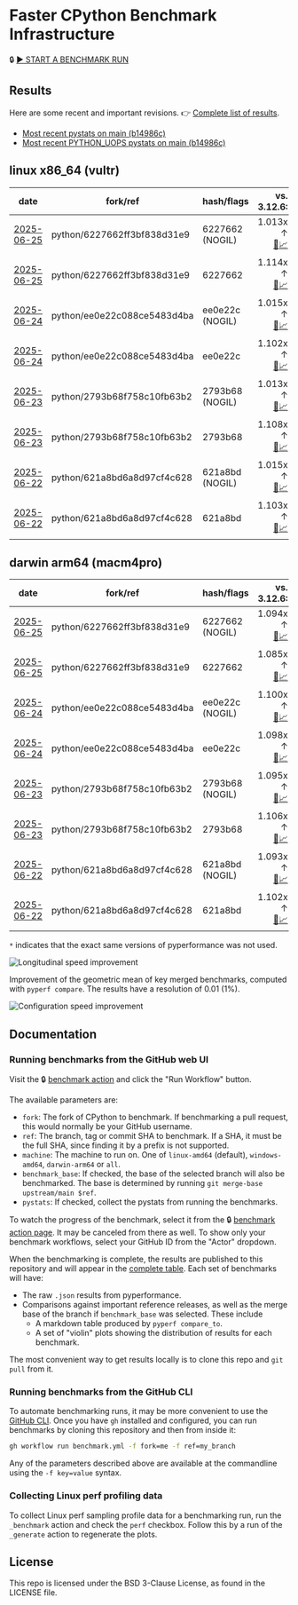 # Faster CPython Benchmark Infrastructure

🔒 [▶️ START A BENCHMARK RUN](../../actions/workflows/benchmark.yml)

## Results

Here are some recent and important revisions. 👉 [Complete list of results](RESULTS.md).

<!-- START table -->
- [Most recent  pystats on main (b14986c)](results/bm-20250621-3.15.0a0-b14986c/bm-20250621-vultr-x86_64-python-b14986c91464b06e9016-3.15.0a0-b14986c-pystats.md)
- [Most recent PYTHON_UOPS pystats on main (b14986c)](results/bm-20250621-3.15.0a0-b14986c-PYTHON_UOPS/bm-20250621-vultr-x86_64-python-b14986c91464b06e9016-3.15.0a0-b14986c-pystats.md)

## linux x86_64 (vultr)
| date | fork/ref | hash/flags | vs. 3.12.6: | vs. 3.13.0rc2: | vs. base: |
| --- | --- | --- | ---: | ---: | ---: |
| [2025-06-25](results/bm-20250625-3.15.0a0-6227662-NOGIL) | python/6227662ff3bf838d31e9 | 6227662 (NOGIL) | 1.013x ↑<br>[📄](results/bm-20250625-3.15.0a0-6227662-NOGIL/bm-20250625-vultr-x86_64-python-6227662ff3bf838d31e9-3.15.0a0-6227662-vs-3.12.6.md)[📈](results/bm-20250625-3.15.0a0-6227662-NOGIL/bm-20250625-vultr-x86_64-python-6227662ff3bf838d31e9-3.15.0a0-6227662-vs-3.12.6.svg) | 1.021x ↓<br>[📄](results/bm-20250625-3.15.0a0-6227662-NOGIL/bm-20250625-vultr-x86_64-python-6227662ff3bf838d31e9-3.15.0a0-6227662-vs-3.13.0rc2.md)[📈](results/bm-20250625-3.15.0a0-6227662-NOGIL/bm-20250625-vultr-x86_64-python-6227662ff3bf838d31e9-3.15.0a0-6227662-vs-3.13.0rc2.svg) | 1.095x ↓<br>[📄](results/bm-20250625-3.15.0a0-6227662-NOGIL/bm-20250625-vultr-x86_64-python-6227662ff3bf838d31e9-3.15.0a0-6227662-vs-base.md)[📈](results/bm-20250625-3.15.0a0-6227662-NOGIL/bm-20250625-vultr-x86_64-python-6227662ff3bf838d31e9-3.15.0a0-6227662-vs-base.svg)[🧠](results/bm-20250625-3.15.0a0-6227662-NOGIL/bm-20250625-vultr-x86_64-python-6227662ff3bf838d31e9-3.15.0a0-6227662-vs-base-mem.svg) |
| [2025-06-25](results/bm-20250625-3.15.0a0-6227662) | python/6227662ff3bf838d31e9 | 6227662 | 1.114x ↑<br>[📄](results/bm-20250625-3.15.0a0-6227662/bm-20250625-vultr-x86_64-python-6227662ff3bf838d31e9-3.15.0a0-6227662-vs-3.12.6.md)[📈](results/bm-20250625-3.15.0a0-6227662/bm-20250625-vultr-x86_64-python-6227662ff3bf838d31e9-3.15.0a0-6227662-vs-3.12.6.svg) | 1.077x ↑<br>[📄](results/bm-20250625-3.15.0a0-6227662/bm-20250625-vultr-x86_64-python-6227662ff3bf838d31e9-3.15.0a0-6227662-vs-3.13.0rc2.md)[📈](results/bm-20250625-3.15.0a0-6227662/bm-20250625-vultr-x86_64-python-6227662ff3bf838d31e9-3.15.0a0-6227662-vs-3.13.0rc2.svg) |  |
| [2025-06-24](results/bm-20250624-3.15.0a0-ee0e22c-NOGIL) | python/ee0e22c088ce5483d4ba | ee0e22c (NOGIL) | 1.015x ↑<br>[📄](results/bm-20250624-3.15.0a0-ee0e22c-NOGIL/bm-20250624-vultr-x86_64-python-ee0e22c088ce5483d4ba-3.15.0a0-ee0e22c-vs-3.12.6.md)[📈](results/bm-20250624-3.15.0a0-ee0e22c-NOGIL/bm-20250624-vultr-x86_64-python-ee0e22c088ce5483d4ba-3.15.0a0-ee0e22c-vs-3.12.6.svg) | 1.020x ↓<br>[📄](results/bm-20250624-3.15.0a0-ee0e22c-NOGIL/bm-20250624-vultr-x86_64-python-ee0e22c088ce5483d4ba-3.15.0a0-ee0e22c-vs-3.13.0rc2.md)[📈](results/bm-20250624-3.15.0a0-ee0e22c-NOGIL/bm-20250624-vultr-x86_64-python-ee0e22c088ce5483d4ba-3.15.0a0-ee0e22c-vs-3.13.0rc2.svg) | 1.085x ↓<br>[📄](results/bm-20250624-3.15.0a0-ee0e22c-NOGIL/bm-20250624-vultr-x86_64-python-ee0e22c088ce5483d4ba-3.15.0a0-ee0e22c-vs-base.md)[📈](results/bm-20250624-3.15.0a0-ee0e22c-NOGIL/bm-20250624-vultr-x86_64-python-ee0e22c088ce5483d4ba-3.15.0a0-ee0e22c-vs-base.svg)[🧠](results/bm-20250624-3.15.0a0-ee0e22c-NOGIL/bm-20250624-vultr-x86_64-python-ee0e22c088ce5483d4ba-3.15.0a0-ee0e22c-vs-base-mem.svg) |
| [2025-06-24](results/bm-20250624-3.15.0a0-ee0e22c) | python/ee0e22c088ce5483d4ba | ee0e22c | 1.102x ↑<br>[📄](results/bm-20250624-3.15.0a0-ee0e22c/bm-20250624-vultr-x86_64-python-ee0e22c088ce5483d4ba-3.15.0a0-ee0e22c-vs-3.12.6.md)[📈](results/bm-20250624-3.15.0a0-ee0e22c/bm-20250624-vultr-x86_64-python-ee0e22c088ce5483d4ba-3.15.0a0-ee0e22c-vs-3.12.6.svg) | 1.065x ↑<br>[📄](results/bm-20250624-3.15.0a0-ee0e22c/bm-20250624-vultr-x86_64-python-ee0e22c088ce5483d4ba-3.15.0a0-ee0e22c-vs-3.13.0rc2.md)[📈](results/bm-20250624-3.15.0a0-ee0e22c/bm-20250624-vultr-x86_64-python-ee0e22c088ce5483d4ba-3.15.0a0-ee0e22c-vs-3.13.0rc2.svg) |  |
| [2025-06-23](results/bm-20250623-3.15.0a0-2793b68-NOGIL) | python/2793b68f758c10fb63b2 | 2793b68 (NOGIL) | 1.013x ↑<br>[📄](results/bm-20250623-3.15.0a0-2793b68-NOGIL/bm-20250623-vultr-x86_64-python-2793b68f758c10fb63b2-3.15.0a0-2793b68-vs-3.12.6.md)[📈](results/bm-20250623-3.15.0a0-2793b68-NOGIL/bm-20250623-vultr-x86_64-python-2793b68f758c10fb63b2-3.15.0a0-2793b68-vs-3.12.6.svg) | 1.022x ↓<br>[📄](results/bm-20250623-3.15.0a0-2793b68-NOGIL/bm-20250623-vultr-x86_64-python-2793b68f758c10fb63b2-3.15.0a0-2793b68-vs-3.13.0rc2.md)[📈](results/bm-20250623-3.15.0a0-2793b68-NOGIL/bm-20250623-vultr-x86_64-python-2793b68f758c10fb63b2-3.15.0a0-2793b68-vs-3.13.0rc2.svg) | 1.091x ↓<br>[📄](results/bm-20250623-3.15.0a0-2793b68-NOGIL/bm-20250623-vultr-x86_64-python-2793b68f758c10fb63b2-3.15.0a0-2793b68-vs-base.md)[📈](results/bm-20250623-3.15.0a0-2793b68-NOGIL/bm-20250623-vultr-x86_64-python-2793b68f758c10fb63b2-3.15.0a0-2793b68-vs-base.svg)[🧠](results/bm-20250623-3.15.0a0-2793b68-NOGIL/bm-20250623-vultr-x86_64-python-2793b68f758c10fb63b2-3.15.0a0-2793b68-vs-base-mem.svg) |
| [2025-06-23](results/bm-20250623-3.15.0a0-2793b68) | python/2793b68f758c10fb63b2 | 2793b68 | 1.108x ↑<br>[📄](results/bm-20250623-3.15.0a0-2793b68/bm-20250623-vultr-x86_64-python-2793b68f758c10fb63b2-3.15.0a0-2793b68-vs-3.12.6.md)[📈](results/bm-20250623-3.15.0a0-2793b68/bm-20250623-vultr-x86_64-python-2793b68f758c10fb63b2-3.15.0a0-2793b68-vs-3.12.6.svg) | 1.070x ↑<br>[📄](results/bm-20250623-3.15.0a0-2793b68/bm-20250623-vultr-x86_64-python-2793b68f758c10fb63b2-3.15.0a0-2793b68-vs-3.13.0rc2.md)[📈](results/bm-20250623-3.15.0a0-2793b68/bm-20250623-vultr-x86_64-python-2793b68f758c10fb63b2-3.15.0a0-2793b68-vs-3.13.0rc2.svg) |  |
| [2025-06-22](results/bm-20250622-3.15.0a0-621a8bd-NOGIL) | python/621a8bd6a8d97cf4c628 | 621a8bd (NOGIL) | 1.015x ↑<br>[📄](results/bm-20250622-3.15.0a0-621a8bd-NOGIL/bm-20250622-vultr-x86_64-python-621a8bd6a8d97cf4c628-3.15.0a0-621a8bd-vs-3.12.6.md)[📈](results/bm-20250622-3.15.0a0-621a8bd-NOGIL/bm-20250622-vultr-x86_64-python-621a8bd6a8d97cf4c628-3.15.0a0-621a8bd-vs-3.12.6.svg) | 1.020x ↓<br>[📄](results/bm-20250622-3.15.0a0-621a8bd-NOGIL/bm-20250622-vultr-x86_64-python-621a8bd6a8d97cf4c628-3.15.0a0-621a8bd-vs-3.13.0rc2.md)[📈](results/bm-20250622-3.15.0a0-621a8bd-NOGIL/bm-20250622-vultr-x86_64-python-621a8bd6a8d97cf4c628-3.15.0a0-621a8bd-vs-3.13.0rc2.svg) | 1.085x ↓<br>[📄](results/bm-20250622-3.15.0a0-621a8bd-NOGIL/bm-20250622-vultr-x86_64-python-621a8bd6a8d97cf4c628-3.15.0a0-621a8bd-vs-base.md)[📈](results/bm-20250622-3.15.0a0-621a8bd-NOGIL/bm-20250622-vultr-x86_64-python-621a8bd6a8d97cf4c628-3.15.0a0-621a8bd-vs-base.svg)[🧠](results/bm-20250622-3.15.0a0-621a8bd-NOGIL/bm-20250622-vultr-x86_64-python-621a8bd6a8d97cf4c628-3.15.0a0-621a8bd-vs-base-mem.svg) |
| [2025-06-22](results/bm-20250622-3.15.0a0-621a8bd) | python/621a8bd6a8d97cf4c628 | 621a8bd | 1.103x ↑<br>[📄](results/bm-20250622-3.15.0a0-621a8bd/bm-20250622-vultr-x86_64-python-621a8bd6a8d97cf4c628-3.15.0a0-621a8bd-vs-3.12.6.md)[📈](results/bm-20250622-3.15.0a0-621a8bd/bm-20250622-vultr-x86_64-python-621a8bd6a8d97cf4c628-3.15.0a0-621a8bd-vs-3.12.6.svg) | 1.066x ↑<br>[📄](results/bm-20250622-3.15.0a0-621a8bd/bm-20250622-vultr-x86_64-python-621a8bd6a8d97cf4c628-3.15.0a0-621a8bd-vs-3.13.0rc2.md)[📈](results/bm-20250622-3.15.0a0-621a8bd/bm-20250622-vultr-x86_64-python-621a8bd6a8d97cf4c628-3.15.0a0-621a8bd-vs-3.13.0rc2.svg) |  |

## darwin arm64 (macm4pro)
| date | fork/ref | hash/flags | vs. 3.12.6: | vs. 3.13.0rc2: | vs. base: |
| --- | --- | --- | ---: | ---: | ---: |
| [2025-06-25](results/bm-20250625-3.15.0a0-6227662-NOGIL) | python/6227662ff3bf838d31e9 | 6227662 (NOGIL) | 1.094x ↑<br>[📄](results/bm-20250625-3.15.0a0-6227662-NOGIL/bm-20250625-macm4pro-arm64-python-6227662ff3bf838d31e9-3.15.0a0-6227662-vs-3.12.6.md)[📈](results/bm-20250625-3.15.0a0-6227662-NOGIL/bm-20250625-macm4pro-arm64-python-6227662ff3bf838d31e9-3.15.0a0-6227662-vs-3.12.6.svg) | 1.014x ↑<br>[📄](results/bm-20250625-3.15.0a0-6227662-NOGIL/bm-20250625-macm4pro-arm64-python-6227662ff3bf838d31e9-3.15.0a0-6227662-vs-3.13.0rc2.md)[📈](results/bm-20250625-3.15.0a0-6227662-NOGIL/bm-20250625-macm4pro-arm64-python-6227662ff3bf838d31e9-3.15.0a0-6227662-vs-3.13.0rc2.svg) | 1.007x ↑<br>[📄](results/bm-20250625-3.15.0a0-6227662-NOGIL/bm-20250625-macm4pro-arm64-python-6227662ff3bf838d31e9-3.15.0a0-6227662-vs-base.md)[📈](results/bm-20250625-3.15.0a0-6227662-NOGIL/bm-20250625-macm4pro-arm64-python-6227662ff3bf838d31e9-3.15.0a0-6227662-vs-base.svg)[🧠](results/bm-20250625-3.15.0a0-6227662-NOGIL/bm-20250625-macm4pro-arm64-python-6227662ff3bf838d31e9-3.15.0a0-6227662-vs-base-mem.svg) |
| [2025-06-25](results/bm-20250625-3.15.0a0-6227662) | python/6227662ff3bf838d31e9 | 6227662 | 1.085x ↑<br>[📄](results/bm-20250625-3.15.0a0-6227662/bm-20250625-macm4pro-arm64-python-6227662ff3bf838d31e9-3.15.0a0-6227662-vs-3.12.6.md)[📈](results/bm-20250625-3.15.0a0-6227662/bm-20250625-macm4pro-arm64-python-6227662ff3bf838d31e9-3.15.0a0-6227662-vs-3.12.6.svg) | 1.007x ↑<br>[📄](results/bm-20250625-3.15.0a0-6227662/bm-20250625-macm4pro-arm64-python-6227662ff3bf838d31e9-3.15.0a0-6227662-vs-3.13.0rc2.md)[📈](results/bm-20250625-3.15.0a0-6227662/bm-20250625-macm4pro-arm64-python-6227662ff3bf838d31e9-3.15.0a0-6227662-vs-3.13.0rc2.svg) |  |
| [2025-06-24](results/bm-20250624-3.15.0a0-ee0e22c-NOGIL) | python/ee0e22c088ce5483d4ba | ee0e22c (NOGIL) | 1.100x ↑<br>[📄](results/bm-20250624-3.15.0a0-ee0e22c-NOGIL/bm-20250624-macm4pro-arm64-python-ee0e22c088ce5483d4ba-3.15.0a0-ee0e22c-vs-3.12.6.md)[📈](results/bm-20250624-3.15.0a0-ee0e22c-NOGIL/bm-20250624-macm4pro-arm64-python-ee0e22c088ce5483d4ba-3.15.0a0-ee0e22c-vs-3.12.6.svg) | 1.020x ↑<br>[📄](results/bm-20250624-3.15.0a0-ee0e22c-NOGIL/bm-20250624-macm4pro-arm64-python-ee0e22c088ce5483d4ba-3.15.0a0-ee0e22c-vs-3.13.0rc2.md)[📈](results/bm-20250624-3.15.0a0-ee0e22c-NOGIL/bm-20250624-macm4pro-arm64-python-ee0e22c088ce5483d4ba-3.15.0a0-ee0e22c-vs-3.13.0rc2.svg) | 1.001x ↑<br>[📄](results/bm-20250624-3.15.0a0-ee0e22c-NOGIL/bm-20250624-macm4pro-arm64-python-ee0e22c088ce5483d4ba-3.15.0a0-ee0e22c-vs-base.md)[📈](results/bm-20250624-3.15.0a0-ee0e22c-NOGIL/bm-20250624-macm4pro-arm64-python-ee0e22c088ce5483d4ba-3.15.0a0-ee0e22c-vs-base.svg)[🧠](results/bm-20250624-3.15.0a0-ee0e22c-NOGIL/bm-20250624-macm4pro-arm64-python-ee0e22c088ce5483d4ba-3.15.0a0-ee0e22c-vs-base-mem.svg) |
| [2025-06-24](results/bm-20250624-3.15.0a0-ee0e22c) | python/ee0e22c088ce5483d4ba | ee0e22c | 1.098x ↑<br>[📄](results/bm-20250624-3.15.0a0-ee0e22c/bm-20250624-macm4pro-arm64-python-ee0e22c088ce5483d4ba-3.15.0a0-ee0e22c-vs-3.12.6.md)[📈](results/bm-20250624-3.15.0a0-ee0e22c/bm-20250624-macm4pro-arm64-python-ee0e22c088ce5483d4ba-3.15.0a0-ee0e22c-vs-3.12.6.svg) | 1.019x ↑<br>[📄](results/bm-20250624-3.15.0a0-ee0e22c/bm-20250624-macm4pro-arm64-python-ee0e22c088ce5483d4ba-3.15.0a0-ee0e22c-vs-3.13.0rc2.md)[📈](results/bm-20250624-3.15.0a0-ee0e22c/bm-20250624-macm4pro-arm64-python-ee0e22c088ce5483d4ba-3.15.0a0-ee0e22c-vs-3.13.0rc2.svg) |  |
| [2025-06-23](results/bm-20250623-3.15.0a0-2793b68-NOGIL) | python/2793b68f758c10fb63b2 | 2793b68 (NOGIL) | 1.095x ↑<br>[📄](results/bm-20250623-3.15.0a0-2793b68-NOGIL/bm-20250623-macm4pro-arm64-python-2793b68f758c10fb63b2-3.15.0a0-2793b68-vs-3.12.6.md)[📈](results/bm-20250623-3.15.0a0-2793b68-NOGIL/bm-20250623-macm4pro-arm64-python-2793b68f758c10fb63b2-3.15.0a0-2793b68-vs-3.12.6.svg) | 1.016x ↑<br>[📄](results/bm-20250623-3.15.0a0-2793b68-NOGIL/bm-20250623-macm4pro-arm64-python-2793b68f758c10fb63b2-3.15.0a0-2793b68-vs-3.13.0rc2.md)[📈](results/bm-20250623-3.15.0a0-2793b68-NOGIL/bm-20250623-macm4pro-arm64-python-2793b68f758c10fb63b2-3.15.0a0-2793b68-vs-3.13.0rc2.svg) | 1.011x ↓<br>[📄](results/bm-20250623-3.15.0a0-2793b68-NOGIL/bm-20250623-macm4pro-arm64-python-2793b68f758c10fb63b2-3.15.0a0-2793b68-vs-base.md)[📈](results/bm-20250623-3.15.0a0-2793b68-NOGIL/bm-20250623-macm4pro-arm64-python-2793b68f758c10fb63b2-3.15.0a0-2793b68-vs-base.svg)[🧠](results/bm-20250623-3.15.0a0-2793b68-NOGIL/bm-20250623-macm4pro-arm64-python-2793b68f758c10fb63b2-3.15.0a0-2793b68-vs-base-mem.svg) |
| [2025-06-23](results/bm-20250623-3.15.0a0-2793b68) | python/2793b68f758c10fb63b2 | 2793b68 | 1.106x ↑<br>[📄](results/bm-20250623-3.15.0a0-2793b68/bm-20250623-macm4pro-arm64-python-2793b68f758c10fb63b2-3.15.0a0-2793b68-vs-3.12.6.md)[📈](results/bm-20250623-3.15.0a0-2793b68/bm-20250623-macm4pro-arm64-python-2793b68f758c10fb63b2-3.15.0a0-2793b68-vs-3.12.6.svg) | 1.026x ↑<br>[📄](results/bm-20250623-3.15.0a0-2793b68/bm-20250623-macm4pro-arm64-python-2793b68f758c10fb63b2-3.15.0a0-2793b68-vs-3.13.0rc2.md)[📈](results/bm-20250623-3.15.0a0-2793b68/bm-20250623-macm4pro-arm64-python-2793b68f758c10fb63b2-3.15.0a0-2793b68-vs-3.13.0rc2.svg) |  |
| [2025-06-22](results/bm-20250622-3.15.0a0-621a8bd-NOGIL) | python/621a8bd6a8d97cf4c628 | 621a8bd (NOGIL) | 1.093x ↑<br>[📄](results/bm-20250622-3.15.0a0-621a8bd-NOGIL/bm-20250622-macm4pro-arm64-python-621a8bd6a8d97cf4c628-3.15.0a0-621a8bd-vs-3.12.6.md)[📈](results/bm-20250622-3.15.0a0-621a8bd-NOGIL/bm-20250622-macm4pro-arm64-python-621a8bd6a8d97cf4c628-3.15.0a0-621a8bd-vs-3.12.6.svg) | 1.014x ↑<br>[📄](results/bm-20250622-3.15.0a0-621a8bd-NOGIL/bm-20250622-macm4pro-arm64-python-621a8bd6a8d97cf4c628-3.15.0a0-621a8bd-vs-3.13.0rc2.md)[📈](results/bm-20250622-3.15.0a0-621a8bd-NOGIL/bm-20250622-macm4pro-arm64-python-621a8bd6a8d97cf4c628-3.15.0a0-621a8bd-vs-3.13.0rc2.svg) | 1.009x ↓<br>[📄](results/bm-20250622-3.15.0a0-621a8bd-NOGIL/bm-20250622-macm4pro-arm64-python-621a8bd6a8d97cf4c628-3.15.0a0-621a8bd-vs-base.md)[📈](results/bm-20250622-3.15.0a0-621a8bd-NOGIL/bm-20250622-macm4pro-arm64-python-621a8bd6a8d97cf4c628-3.15.0a0-621a8bd-vs-base.svg)[🧠](results/bm-20250622-3.15.0a0-621a8bd-NOGIL/bm-20250622-macm4pro-arm64-python-621a8bd6a8d97cf4c628-3.15.0a0-621a8bd-vs-base-mem.svg) |
| [2025-06-22](results/bm-20250622-3.15.0a0-621a8bd) | python/621a8bd6a8d97cf4c628 | 621a8bd | 1.102x ↑<br>[📄](results/bm-20250622-3.15.0a0-621a8bd/bm-20250622-macm4pro-arm64-python-621a8bd6a8d97cf4c628-3.15.0a0-621a8bd-vs-3.12.6.md)[📈](results/bm-20250622-3.15.0a0-621a8bd/bm-20250622-macm4pro-arm64-python-621a8bd6a8d97cf4c628-3.15.0a0-621a8bd-vs-3.12.6.svg) | 1.022x ↑<br>[📄](results/bm-20250622-3.15.0a0-621a8bd/bm-20250622-macm4pro-arm64-python-621a8bd6a8d97cf4c628-3.15.0a0-621a8bd-vs-3.13.0rc2.md)[📈](results/bm-20250622-3.15.0a0-621a8bd/bm-20250622-macm4pro-arm64-python-621a8bd6a8d97cf4c628-3.15.0a0-621a8bd-vs-3.13.0rc2.svg) |  |


<!-- END table -->

`*` indicates that the exact same versions of pyperformance was not used.

![Longitudinal speed improvement](/longitudinal.svg)

Improvement of the geometric mean of key merged benchmarks, computed with `pyperf compare`.
The results have a resolution of 0.01 (1%).

![Configuration speed improvement](/configs.svg)

## Documentation

### Running benchmarks from the GitHub web UI

Visit the 🔒 [benchmark action](../../actions/workflows/benchmark.yml) and click the "Run Workflow" button.

The available parameters are:

- `fork`: The fork of CPython to benchmark.
  If benchmarking a pull request, this would normally be your GitHub username.
- `ref`: The branch, tag or commit SHA to benchmark.
  If a SHA, it must be the full SHA, since finding it by a prefix is not supported.
- `machine`: The machine to run on.
  One of `linux-amd64` (default), `windows-amd64`, `darwin-arm64` or `all`.
- `benchmark_base`: If checked, the base of the selected branch will also be benchmarked.
  The base is determined by running `git merge-base upstream/main $ref`.
- `pystats`: If checked, collect the pystats from running the benchmarks.

To watch the progress of the benchmark, select it from the 🔒 [benchmark action page](../../actions/workflows/benchmark.yml).
It may be canceled from there as well.
To show only your benchmark workflows, select your GitHub ID from the "Actor" dropdown.

When the benchmarking is complete, the results are published to this repository and will appear in the [complete table](RESULTS.md).
Each set of benchmarks will have:

- The raw `.json` results from pyperformance.
- Comparisons against important reference releases, as well as the merge base of the branch if `benchmark_base` was selected. These include
  - A markdown table produced by `pyperf compare_to`.
  - A set of "violin" plots showing the distribution of results for each benchmark.

The most convenient way to get results locally is to clone this repo and `git pull` from it.

### Running benchmarks from the GitHub CLI

To automate benchmarking runs, it may be more convenient to use the [GitHub CLI](https://cli.github.com/).
Once you have `gh` installed and configured, you can run benchmarks by cloning this repository and then from inside it:

```bash session
gh workflow run benchmark.yml -f fork=me -f ref=my_branch
```

Any of the parameters described above are available at the commandline using the `-f key=value` syntax.

### Collecting Linux perf profiling data

To collect Linux perf sampling profile data for a benchmarking run, run the `_benchmark` action and check the `perf` checkbox.
Follow this by a run of the `_generate` action to regenerate the plots.

## License

This repo is licensed under the BSD 3-Clause License, as found in the LICENSE file.
